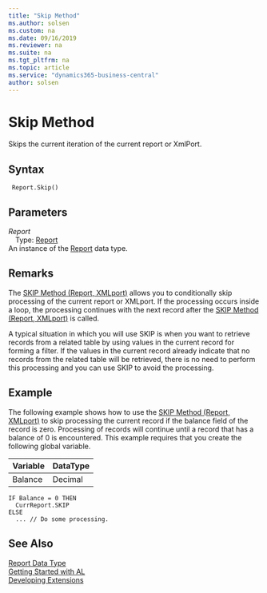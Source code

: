 ```yaml
---
title: "Skip Method"
ms.author: solsen
ms.custom: na
ms.date: 09/16/2019
ms.reviewer: na
ms.suite: na
ms.tgt_pltfrm: na
ms.topic: article
ms.service: "dynamics365-business-central"
author: solsen
---
```

[//]: # (START>DO_NOT_EDIT)
[//]: # (IMPORTANT:Do not edit any of the content between here and the END>DO_NOT_EDIT.)
[//]: # (Any modifications should be made in the .xml files in the ModernDev repo.)
# Skip Method
Skips the current iteration of the current report or XmlPort.


## Syntax
```
 Report.Skip()
```

## Parameters
*Report*  
&emsp;Type: [Report](report-data-type.md)  
An instance of the [Report](report-data-type.md) data type.  


[//]: # (IMPORTANT: END>DO_NOT_EDIT)

## Remarks  
 The [SKIP Method \(Report, XMLport\)](../../methods/devenv-skip-method-report-xmlport.md) allows you to conditionally skip processing of the current report or XMLport. If the processing occurs inside a loop, the processing continues with the next record after the [SKIP Method \(Report, XMLport\)](../../methods/devenv-skip-method-report-xmlport.md) is called.  

 A typical situation in which you will use SKIP is when you want to retrieve records from a related table by using values in the current record for forming a filter. If the values in the current record already indicate that no records from the related table will be retrieved, there is no need to perform this processing and you can use SKIP to avoid the processing.  

## Example  
 The following example shows how to use the [SKIP Method \(Report, XMLport\)](../../methods/devenv-skip-method-report-xmlport.md) to skip processing the current record if the balance field of the record is zero. Processing of records will continue until a record that has a balance of 0 is encountered. This example requires that you create the following global variable.  

|Variable|DataType|  
|--------------|--------------|  
|Balance|Decimal|  

```  
IF Balance = 0 THEN  
  CurrReport.SKIP  
ELSE  
  ... // Do some processing.  
```  

## See Also
[Report Data Type](report-data-type.md)  
[Getting Started with AL](../../devenv-get-started.md)  
[Developing Extensions](../../devenv-dev-overview.md)